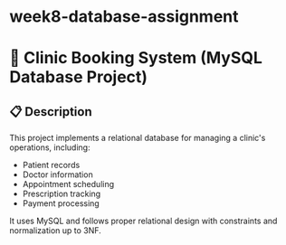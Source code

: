# week8-database-assignment
# 🏥 Clinic Booking System (MySQL Database Project)

## 📋 Description

This project implements a relational database for managing a clinic's operations, including:

- Patient records
- Doctor information
- Appointment scheduling
- Prescription tracking
- Payment processing

It uses MySQL and follows proper relational design with constraints and normalization up to 3NF.

